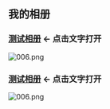 ## 我的相册

  
### [测试相册](https://eldencheng.github.io/alarms/test/) <- 点击文字打开  
  
![006.png](http://remote.mcgods.top:8999/images/006.png)  
  
  
### [测试相册](https://eldencheng.github.io/alarms/test/) <- 点击文字打开  
  
![006.png](http://remote.mcgods.top:8999/images//006.png)  
  
